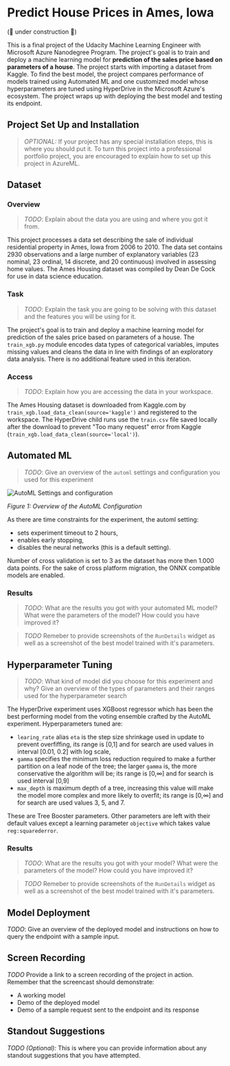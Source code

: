 # Predict House Prices in Ames, Iowa

(🚧 under construction 🚧)

This is a final project of the Udacity Machine Learning Engineer with Microsoft Azure Nanodegree Program. The project's goal is to train and deploy a machine learning model for **prediction of the sales price based on parameters of a house**. The project starts with importing a dataset from Kaggle. To find the best model, the project compares performance of models trained using Automated ML and one customized model whose hyperparameters are tuned using HyperDrive in the Microsoft Azure's ecosystem. The project wraps up with deploying the best model and testing its endpoint.

## Project Set Up and Installation
> *OPTIONAL:* If your project has any special installation steps, this is where you should put it. To turn this project into a professional portfolio project, you are encouraged to explain how to set up this project in AzureML.

## Dataset

### Overview
> *TODO*: Explain about the data you are using and where you got it from.

This project processes a data set describing the sale of individual residential property in Ames, Iowa from 2006 to 2010. The data set contains 2930 observations and a large number of explanatory variables (23 nominal, 23 ordinal, 14 discrete, and 20 continuous) involved in assessing home values. The Ames Housing dataset was compiled by Dean De Cock for use in data science education.

### Task
> *TODO*: Explain the task you are going to be solving with this dataset and the features you will be using for it.

The project's goal is to train and deploy a machine learning model for prediction of the sales price based on parameters of a house. The `train_xgb.py` module encodes data types of categorical variables, imputes missing values and cleans the data in line with findings of an exploratory data analysis. There is no additional feature used in this iteration.

### Access
> *TODO*: Explain how you are accessing the data in your workspace.

The Ames Housing dataset is downloaded from Kaggle.com by `train_xgb.load_data_clean(source='kaggle')` and registered to the workspace. The HyperDrive child runs use the `train.csv` file saved locally after the download to prevent "Too many request" error from Kaggle (`train_xgb.load_data_clean(source='local')`).

## Automated ML
> *TODO*: Give an overview of the `automl` settings and configuration you used for this experiment

![AutoML Settings and configuration](http://www.plantuml.com/plantuml/png/RLLHRnit37xtho0mO6bJs5YxxcLeYmRB0WpOt64Dkhq9z8bd2zM9DubdrstttqVfT50G5qaSwyZl8_cHrBrDWb4IUbbzMMqsgzTmCmd_yVil77gtNtsv_su5htPlHemua524h_buH3_H_3MmqEeP2AQF-k0gqZvIIex3bHxbG23daO3xsKCOuXJKVunkm7WsIXfTbv61uu3UVIPh8hEe1OD9_quOzGd5o75Xh9YU8mnioKCYJvqupiGT3-CaP0JZdaGHx-zljhStVzsQsnVcmmlu7bwgZ-POoQe_LFyvmMAXJoDfbXG42hD4TC65lR4egEW3JudMewP2QOtsYA4Zksu2R3QR6cD1Ga4-wGbboXbWi83WSKV-QOwy8r1A2oSd1_Su2SsWU9gE_JG44t2WhDjxzFHdJk8AQhXYuNwXXXa0BbmciuBhQvo41syIYUZZwsiDrA8QqNyyQJjScAIezlp53_evu2StJ0Dak_AY07eFJYXYxaJAmkvS80iTQc3yI5gUjemUQwi8vKRbri31T95JCZfWpbQYh_1ZKVkaCSCPYWCqXooSaYdr0AS3XInXV6Wlehi4WGNII9th7TbSPC2T9qCO_TaauN7KyZNIVIopFPkXc9Sa2v_hImafJz72wuOnyZ7ZNP3PVE0u5xTwrcJvXfm_VLDCmkxGO4N3E8L5GlT8DiNhM8HkYZ7thE0MyLxgdoOpUQjeyAJYIPQ98v1kbmVXal2IGvY67SKyFu5jOyyhOrJdHgwyw-UWdofuRdvX6JabfxhL7LD0gwASkeFpTZrV0gywzXn_reKvlwdTu11oi65KH3wN1SzbFFIj7Rg40mNLfzC-b6JURRV_h1iPp6HvvYtrE7c1ElIfJFsyb-xpKjrLtenwwJmo9g5HrzJxhAdbG52sI8sTAd5MiZaJAWtNgip91SkdrEQhEW3ENVTkS08SvYJRbbxEWlx-FPELJUtyPCa43APiUukms22gQxbJO8jRA7TtMcw3Wb6U8yKT9oTdnUNzBiP59Kz7ykM-FKKdHLsUqRo7tdc29ufv_Hf-szwzUzfMItebkaEVSZQMnaWT2bbeRnFbiIwLrjrJI1pllEuv-Zr7pNVG2cSzZ5uO7ftIEgz9NcnfDI-Dtr6I-YAhUg8K0mLRRaRlgxa9tPQc5N1aKPFHp6ZGyqNO3yN-QpKt2cMmj9lsHWLQ1cdm6ptLSMhA2HTHQGQ0orCnB1TRoyHpXzuC671FjgcwgFTGqpKKPrYSunHIkK02YofJ6UqiYKjb_5eW6y93UYue5-P9kjrkOOT9mNKlxHHLW8lNy7_wyrQrJkZbVm00)

*Figure 1: Overview of the AutoML Configuration*

As there are time constraints for the experiment, the automl setting:

+ sets experiment timeout to 2 hours,
+ enables early stopping,
+ disables the neural networks (this is a default setting).

Number of cross validation is set to 3 as the dataset has more then 1.000 data points. For the sake of cross platform migration, the ONNX compatible models are enabled.

### Results
> *TODO*: What are the results you got with your automated ML model? What were the parameters of the model? How could you have improved it?

> *TODO* Remeber to provide screenshots of the `RunDetails` widget as well as a screenshot of the best model trained with it's parameters.

## Hyperparameter Tuning
> *TODO*: What kind of model did you choose for this experiment and why? Give an overview of the types of parameters and their ranges used for the hyperparameter search

The HyperDrive experiment uses XGBoost regressor which has been the best performing model from the voting ensemble crafted by the AutoML experiment. Hyperparameters tuned are:
+ `learing_rate` alias `eta` is the step size shrinkage used in update to prevent overfiffing, its range is [0,1] and for search are used values in interval [0.01, 0.2] with log scale,
+ `gamma` specifies the minimum loss reduction required to make a further partition on a leaf node of the tree; the larger `gamma` is, the more conservative the algorithm will be; its range is [0,∞] and for search is used interval [0,9]
+ `max_depth` is maximum depth of a tree, increasing this value will make the model more complex and more likely to overfit; its range is [0,∞] and for search are used values 3, 5, and 7.

These are Tree Booster parameters. Other parameters are left with their default values except a learning parameter `objective` which takes value `reg:squarederror`.

### Results
> *TODO*: What are the results you got with your model? What were the parameters of the model? How could you have improved it?

> *TODO* Remeber to provide screenshots of the `RunDetails` widget as well as a screenshot of the best model trained with it's parameters.

## Model Deployment
*TODO*: Give an overview of the deployed model and instructions on how to query the endpoint with a sample input.

## Screen Recording
*TODO* Provide a link to a screen recording of the project in action. Remember that the screencast should demonstrate:
- A working model
- Demo of the deployed  model
- Demo of a sample request sent to the endpoint and its response

## Standout Suggestions
*TODO (Optional):* This is where you can provide information about any standout suggestions that you have attempted.
